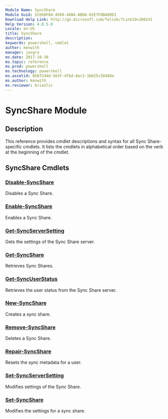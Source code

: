```yaml
---
Module Name: SyncShare
Module Guid: 5CE60F84-4560-40A6-AB86-62E7F8BA89D1
Download Help Link: http://go.microsoft.com/fwlink/?LinkId=280241
Help Version: 4.0.5.0
Locale: en-US
title: SyncShare
description: 
keywords: powershell, cmdlet
author: kenwith
manager: jasgro
ms.date: 2017-10-30
ms.topic: reference
ms.prod: powershell
ms.technology: powershell
ms.assetid: 056f244d-563f-4fbd-8ac3-1b625c5848da
ms.author: kenwith
ms.reviewer: brianlic
---
```


# SyncShare Module
## Description
This reference provides cmdlet descriptions and syntax for all Sync Share-specific cmdlets. It lists the cmdlets in alphabetical order based on the verb at the beginning of the cmdlet.

## SyncShare Cmdlets
### [Disable-SyncShare](./Disable-SyncShare.md)
Disables a Sync Share.

### [Enable-SyncShare](./Enable-SyncShare.md)
Enables a Sync Share.

### [Get-SyncServerSetting](./Get-SyncServerSetting.md)
Gets the settings of the Sync Share server.

### [Get-SyncShare](./Get-SyncShare.md)
Retrieves  Sync Shares.

### [Get-SyncUserStatus](./Get-SyncUserStatus.md)
Retrieves the user status from the Sync Share server.

### [New-SyncShare](./New-SyncShare.md)
Creates a sync share.

### [Remove-SyncShare](./Remove-SyncShare.md)
Deletes a Sync Share.

### [Repair-SyncShare](./Repair-SyncShare.md)
Resets the sync metadata for a user.

### [Set-SyncServerSetting](./Set-SyncServerSetting.md)
Modifies settings of the Sync Share.

### [Set-SyncShare](./Set-SyncShare.md)
Modifies the settings for a sync share.
